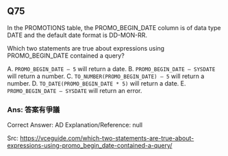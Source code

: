 ## Q75

In the PROMOTIONS table, the PROMO_BEGIN_DATE column is of data type DATE and the default date format is DD-MON-RR.

Which two statements are true about expressions using PROMO_BEGIN_DATE contained a query?

A. `PROMO_BEGIN_DATE – 5` will return a date.
B. `PROMO_BEGIN_DATE – SYSDATE` will return a number.
C. `TO_NUMBER(PROMO_BEGIN_DATE) – 5` will return a number.
D. `TO_DATE(PROMO_BEGIN_DATE * 5)` will return a date.
E. `PROMO_BEGIN_DATE – SYSDATE` will return an error.

### Ans:     **答案有爭議**

Correct Answer: AD
Explanation/Reference: null

Src: https://vceguide.com/which-two-statements-are-true-about-expressions-using-promo_begin_date-contained-a-query/